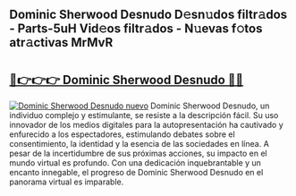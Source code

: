 ## Dominic Sherwood Desnudo D𝚎sn𝚞dos filtr𝚊dos - Parts-5uH Vid𝚎os filtr𝚊dos - N𝚞evas f𝚘tos atr𝚊ctivas MrMvR

# <h2><a href="http://mb9plf.tromn.icu/?c=Dominic+Sherwood+Desnudo">🔗👉👉👉 Dominic Sherwood Desnudo 🔗🔗</a></h2>

[![Dominic Sherwood Desnudo nuevo](https://i.imgur.com/pEAQMta.gif)](http://mb9plf.tromn.icu/?c=Dominic+Sherwood+Desnudo)
Dominic Sherwood Desnudo, un individuo complejo y estimulante, se resiste a la descripción fácil. Su uso innovador de los medios digitales para la autopresentación ha cautivado y enfurecido a los espectadores, estimulando debates sobre el consentimiento, la identidad y la esencia de las sociedades en línea. A pesar de la incertidumbre de sus próximas acciones, su impacto en el mundo virtual es profundo. Con una dedicación inquebrantable y un encanto innegable, el progreso de Dominic Sherwood Desnudo en el panorama virtual es imparable.
